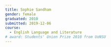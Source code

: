 ```yaml
---
title: Sophie Sandham
gender: female
graduated: 2010
submitted: 2019-12-06
course:
  - English Language and Literature 
# award: Students' Union Prize 2010 from UoNSU
---
```

